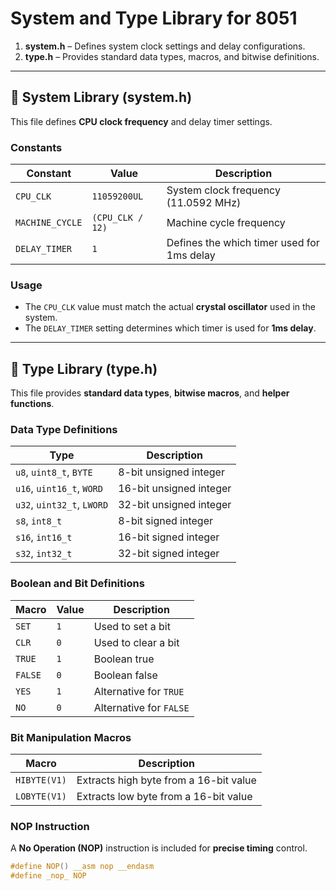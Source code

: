 # System and Type Library for 8051

1. **system.h** – Defines system clock settings and delay configurations.  
2. **type.h** – Provides standard data types, macros, and bitwise definitions.

---

## 📌 **System Library (system.h)**
This file defines **CPU clock frequency** and delay timer settings.

### **Constants**
| Constant | Value | Description |
|----------|-------|-------------|
| `CPU_CLK` | `11059200UL` | System clock frequency (11.0592 MHz) |
| `MACHINE_CYCLE` | `(CPU_CLK / 12)` | Machine cycle frequency |
| `DELAY_TIMER` | `1` | Defines the which timer used for 1ms delay |

### **Usage**
- The `CPU_CLK` value must match the actual **crystal oscillator** used in the system.
- The `DELAY_TIMER` setting determines which timer is used for **1ms delay**.

---

## 📌 **Type Library (type.h)**
This file provides **standard data types**, **bitwise macros**, and **helper functions**.

### **Data Type Definitions**
| Type | Description |
|------|-------------|
| `u8`, `uint8_t`, `BYTE` | 8-bit unsigned integer |
| `u16`, `uint16_t`, `WORD` | 16-bit unsigned integer |
| `u32`, `uint32_t`, `LWORD` | 32-bit unsigned integer |
| `s8`, `int8_t` | 8-bit signed integer |
| `s16`, `int16_t` | 16-bit signed integer |
| `s32`, `int32_t` | 32-bit signed integer |

### **Boolean and Bit Definitions**
| Macro | Value | Description |
|--------|-------|-------------|
| `SET` | `1` | Used to set a bit |
| `CLR` | `0` | Used to clear a bit |
| `TRUE` | `1` | Boolean true |
| `FALSE` | `0` | Boolean false |
| `YES` | `1` | Alternative for `TRUE` |
| `NO` | `0` | Alternative for `FALSE` |

### **Bit Manipulation Macros**
| Macro | Description |
|--------|-------------|
| `HIBYTE(V1)` | Extracts high byte from a 16-bit value |
| `LOBYTE(V1)` | Extracts low byte from a 16-bit value |

### **NOP Instruction**
A **No Operation (NOP)** instruction is included for **precise timing** control.
```c
#define NOP() __asm nop __endasm
#define _nop_ NOP
```
